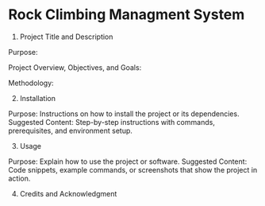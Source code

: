 # Rock Climbing Managment System

1. Project Title and Description

Purpose:


Project Overview, Objectives, and Goals:


Methodology:

2. Installation

Purpose: Instructions on how to install the project or its dependencies.
Suggested Content: Step-by-step instructions with commands, prerequisites, and environment setup.



3. Usage

Purpose: Explain how to use the project or software.
Suggested Content: Code snippets, example commands, or screenshots that show the project in action.


4. Credits and Acknowledgment
